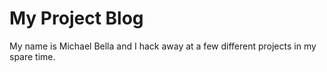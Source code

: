 My Project Blog
============

My name is Michael Bella and I hack away at a few different projects in my
spare time.
